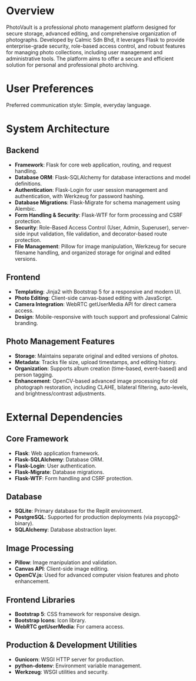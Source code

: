 # Overview

PhotoVault is a professional photo management platform designed for secure storage, advanced editing, and comprehensive organization of photographs. Developed by Calmic Sdn Bhd, it leverages Flask to provide enterprise-grade security, role-based access control, and robust features for managing photo collections, including user management and administrative tools. The platform aims to offer a secure and efficient solution for personal and professional photo archiving.

# User Preferences

Preferred communication style: Simple, everyday language.

# System Architecture

## Backend
- **Framework**: Flask for core web application, routing, and request handling.
- **Database ORM**: Flask-SQLAlchemy for database interactions and model definitions.
- **Authentication**: Flask-Login for user session management and authentication, with Werkzeug for password hashing.
- **Database Migrations**: Flask-Migrate for schema management using Alembic.
- **Form Handling & Security**: Flask-WTF for form processing and CSRF protection.
- **Security**: Role-Based Access Control (User, Admin, Superuser), server-side input validation, file validation, and decorator-based route protection.
- **File Management**: Pillow for image manipulation, Werkzeug for secure filename handling, and organized storage for original and edited versions.

## Frontend
- **Templating**: Jinja2 with Bootstrap 5 for a responsive and modern UI.
- **Photo Editing**: Client-side canvas-based editing with JavaScript.
- **Camera Integration**: WebRTC getUserMedia API for direct camera access.
- **Design**: Mobile-responsive with touch support and professional Calmic branding.

## Photo Management Features
- **Storage**: Maintains separate original and edited versions of photos.
- **Metadata**: Tracks file size, upload timestamps, and editing history.
- **Organization**: Supports album creation (time-based, event-based) and person tagging.
- **Enhancement**: OpenCV-based advanced image processing for old photograph restoration, including CLAHE, bilateral filtering, auto-levels, and brightness/contrast adjustments.

# External Dependencies

## Core Framework
- **Flask**: Web application framework.
- **Flask-SQLAlchemy**: Database ORM.
- **Flask-Login**: User authentication.
- **Flask-Migrate**: Database migrations.
- **Flask-WTF**: Form handling and CSRF protection.

## Database
- **SQLite**: Primary database for the Replit environment.
- **PostgreSQL**: Supported for production deployments (via psycopg2-binary).
- **SQLAlchemy**: Database abstraction layer.

## Image Processing
- **Pillow**: Image manipulation and validation.
- **Canvas API**: Client-side image editing.
- **OpenCV.js**: Used for advanced computer vision features and photo enhancement.

## Frontend Libraries
- **Bootstrap 5**: CSS framework for responsive design.
- **Bootstrap Icons**: Icon library.
- **WebRTC getUserMedia**: For camera access.

## Production & Development Utilities
- **Gunicorn**: WSGI HTTP server for production.
- **python-dotenv**: Environment variable management.
- **Werkzeug**: WSGI utilities and security.
